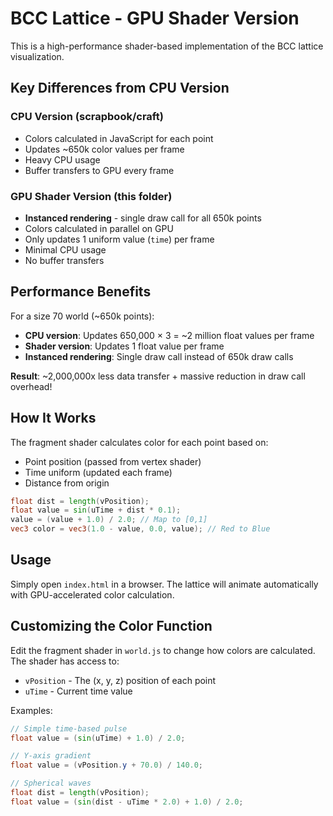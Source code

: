 # BCC Lattice - GPU Shader Version

This is a high-performance shader-based implementation of the BCC lattice visualization.

## Key Differences from CPU Version

### CPU Version (scrapbook/craft)
- Colors calculated in JavaScript for each point
- Updates ~650k color values per frame
- Heavy CPU usage
- Buffer transfers to GPU every frame

### GPU Shader Version (this folder)
- **Instanced rendering** - single draw call for all 650k points
- Colors calculated in parallel on GPU
- Only updates 1 uniform value (`time`) per frame
- Minimal CPU usage
- No buffer transfers

## Performance Benefits

For a size 70 world (~650k points):
- **CPU version**: Updates 650,000 × 3 = ~2 million float values per frame
- **Shader version**: Updates 1 float value per frame
- **Instanced rendering**: Single draw call instead of 650k draw calls

**Result**: ~2,000,000x less data transfer + massive reduction in draw call overhead!

## How It Works

The fragment shader calculates color for each point based on:
- Point position (passed from vertex shader)
- Time uniform (updated each frame)
- Distance from origin

```glsl
float dist = length(vPosition);
float value = sin(uTime + dist * 0.1);
value = (value + 1.0) / 2.0; // Map to [0,1]
vec3 color = vec3(1.0 - value, 0.0, value); // Red to Blue
```

## Usage

Simply open `index.html` in a browser. The lattice will animate automatically with GPU-accelerated color calculation.

## Customizing the Color Function

Edit the fragment shader in `world.js` to change how colors are calculated. The shader has access to:
- `vPosition` - The (x, y, z) position of each point
- `uTime` - Current time value

Examples:
```glsl
// Simple time-based pulse
float value = (sin(uTime) + 1.0) / 2.0;

// Y-axis gradient
float value = (vPosition.y + 70.0) / 140.0;

// Spherical waves
float dist = length(vPosition);
float value = (sin(dist - uTime * 2.0) + 1.0) / 2.0;
```
